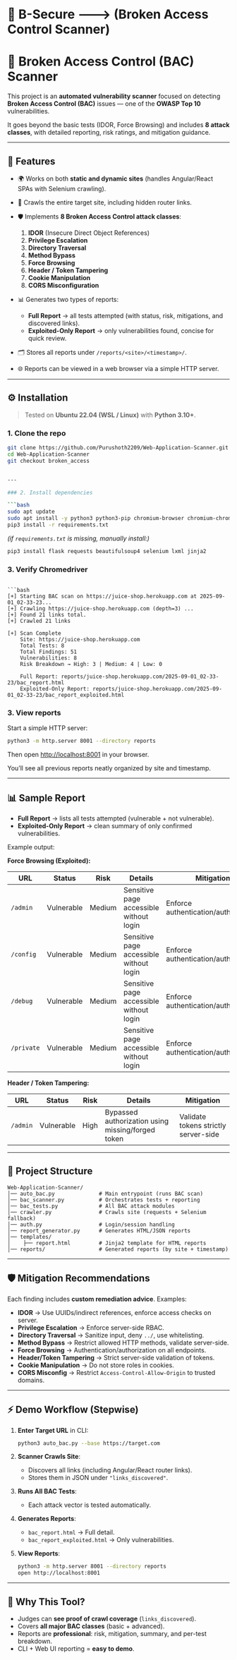 # 📌 B-Secure ---> (Broken Access Control Scanner)

# 🔐 Broken Access Control (BAC) Scanner

This project is an **automated vulnerability scanner** focused on detecting **Broken Access Control (BAC)** issues — one of the **OWASP Top 10** vulnerabilities.

It goes beyond the basic tests (IDOR, Force Browsing) and includes **8 attack classes**, with detailed reporting, risk ratings, and mitigation guidance.

---

## 🚀 Features

- 🌍 Works on both **static and dynamic sites** (handles Angular/React SPAs with Selenium crawling).
- 🔎 Crawls the entire target site, including hidden router links.
- 🛡️ Implements **8 Broken Access Control attack classes**:
  1. **IDOR** (Insecure Direct Object References)
  2. **Privilege Escalation**
  3. **Directory Traversal**
  4. **Method Bypass**
  5. **Force Browsing**
  6. **Header / Token Tampering**
  7. **Cookie Manipulation**
  8. **CORS Misconfiguration**

- 📊 Generates two types of reports:
  - **Full Report** → all tests attempted (with status, risk, mitigations, and discovered links).
  - **Exploited-Only Report** → only vulnerabilities found, concise for quick review.

- 🗂️ Stores all reports under `/reports/<site>/<timestamp>/`.
- 🌐 Reports can be viewed in a web browser via a simple HTTP server.

---

## ⚙️ Installation

> Tested on **Ubuntu 22.04 (WSL / Linux)** with **Python 3.10+**.

### 1. Clone the repo
```bash
git clone https://github.com/Purushoth2209/Web-Application-Scanner.git
cd Web-Application-Scanner
git checkout broken_access


---

### 2. Install dependencies

```bash
sudo apt update
sudo apt install -y python3 python3-pip chromium-browser chromium-chromedriver
pip3 install -r requirements.txt
```

*(if `requirements.txt` is missing, manually install:)*

```bash
pip3 install flask requests beautifulsoup4 selenium lxml jinja2
```

### 3. Verify Chromedriver

```bas### 2. Example CLI output

```bash
[+] Starting BAC scan on https://juice-shop.herokuapp.com at 2025-09-01_02-33-23...
[+] Crawling https://juice-shop.herokuapp.com (depth=3) ...
[+] Found 21 links total.
[+] Crawled 21 links

[+] Scan Complete
    Site: https://juice-shop.herokuapp.com
    Total Tests: 8
    Total Findings: 51
    Vulnerabilities: 8
    Risk Breakdown → High: 3 | Medium: 4 | Low: 0

    Full Report: reports/juice-shop.herokuapp.com/2025-09-01_02-33-23/bac_report.html
    Exploited-Only Report: reports/juice-shop.herokuapp.com/2025-09-01_02-33-23/bac_report_exploited.html
```

### 3. View reports

Start a simple HTTP server:

```bash
python3 -m http.server 8001 --directory reports
```

Then open [http://localhost:8001](http://localhost:8001) in your browser.

You’ll see all previous reports neatly organized by site and timestamp.

---

## 📊 Sample Report

* **Full Report** → lists all tests attempted (vulnerable + not vulnerable).
* **Exploited-Only Report** → clean summary of only confirmed vulnerabilities.

Example output:

**Force Browsing (Exploited):**

| URL        | Status     | Risk   | Details                                 | Mitigation                           |
| ---------- | ---------- | ------ | --------------------------------------- | ------------------------------------ |
| `/admin`   | Vulnerable | Medium | Sensitive page accessible without login | Enforce authentication/authorization |
| `/config`  | Vulnerable | Medium | Sensitive page accessible without login | Enforce authentication/authorization |
| `/debug`   | Vulnerable | Medium | Sensitive page accessible without login | Enforce authentication/authorization |
| `/private` | Vulnerable | Medium | Sensitive page accessible without login | Enforce authentication/authorization |

**Header / Token Tampering:**

| URL      | Status     | Risk | Details                                           | Mitigation                           |
| -------- | ---------- | ---- | ------------------------------------------------- | ------------------------------------ |
| `/admin` | Vulnerable | High | Bypassed authorization using missing/forged token | Validate tokens strictly server-side |

---

## 📂 Project Structure

```
Web-Application-Scanner/
│── auto_bac.py              # Main entrypoint (runs BAC scan)
│── bac_scanner.py           # Orchestrates tests + reporting
│── bac_tests.py             # All BAC attack modules
│── crawler.py               # Crawls site (requests + Selenium fallback)
│── auth.py                  # Login/session handling
│── report_generator.py      # Generates HTML/JSON reports
│── templates/
│    ├── report.html         # Jinja2 template for HTML reports
│── reports/                 # Generated reports (by site + timestamp)
```

---

## 🛡️ Mitigation Recommendations

Each finding includes **custom remediation advice**.
Examples:

* **IDOR** → Use UUIDs/indirect references, enforce access checks on server.
* **Privilege Escalation** → Enforce server-side RBAC.
* **Directory Traversal** → Sanitize input, deny `../`, use whitelisting.
* **Method Bypass** → Restrict allowed HTTP methods, validate server-side.
* **Force Browsing** → Authentication/authorization on all endpoints.
* **Header/Token Tampering** → Strict server-side validation of tokens.
* **Cookie Manipulation** → Do not store roles in cookies.
* **CORS Misconfig** → Restrict `Access-Control-Allow-Origin` to trusted domains.

---

## ⚡ Demo Workflow (Stepwise)

1. **Enter Target URL** in CLI:

   ```bash
   python3 auto_bac.py --base https://target.com
   ```

2. **Scanner Crawls Site**:

   * Discovers all links (including Angular/React router links).
   * Stores them in JSON under `"links_discovered"`.

3. **Runs All BAC Tests**:

   * Each attack vector is tested automatically.

4. **Generates Reports**:

   * `bac_report.html` → Full detail.
   * `bac_report_exploited.html` → Only vulnerabilities.

5. **View Reports**:

   ```bash
   python3 -m http.server 8001 --directory reports
   open http://localhost:8001
   ```

---

## 🎯 Why This Tool?

* Judges can **see proof of crawl coverage** (`links_discovered`).
* Covers **all major BAC classes** (basic + advanced).
* Reports are **professional**: risk, mitigation, summary, and per-test breakdown.
* CLI + Web UI reporting = **easy to demo**.
